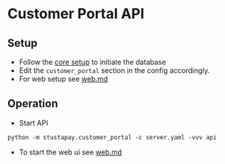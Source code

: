 # Customer Portal API

## Setup
- Follow the [core setup](core.md#setup) to initiate the database
- Edit the `customer_portal` section in the config accordingly.
- For web setup see [web.md](web.md#setup)

## Operation
- Start API
```shell
python -m stustapay.customer_portal -c server.yaml -vvv api
```
- To start the web ui see [web.md](web.md#running)
